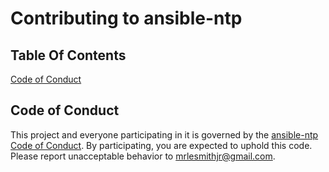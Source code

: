 # Contributing to ansible-ntp

## Table Of Contents

[Code of Conduct](#code-of-conduct)

## Code of Conduct

This project and everyone participating in it is governed by the [ansible-ntp Code of Conduct](CODE_OF_CONDUCT.md). By participating, you are expected to uphold this code. Please report unacceptable behavior to [mrlesmithjr@gmail.com](mailto:mrlesmithjr@gmail.com).
